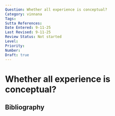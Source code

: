 ```yaml
---
Question: Whether all experience is conceptual?
Category: vinnana
Tags: 
Sutta References: 
Date Entered: 9-11-25
Last Revised: 9-11-25
Review Status: Not started
Level: 
Priority: 
Number: 
Draft: true
---
```


# Whether all experience is conceptual?

## Bibliography

<!-- 

Notes:



-->